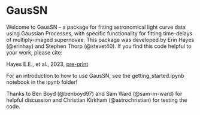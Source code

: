 # GausSN

Welcome to GausSN – a package for fitting astronomical light curve data using Gaussian Processes, with specific functionality for fitting time-delays of multiply-imaged supernovae. This package was developed by Erin Hayes (@erinhay) and Stephen Thorp (@stevet40). If you find this code helpful to your work, please cite:

Hayes E.E., et al., 2023, [pre-print](https://arxiv.org/abs/2311.17997)

For an introduction to how to use GausSN, see the getting_started.ipynb notebook in the ipynb folder!

Thanks to Ben Boyd (@benboyd97) and Sam Ward (@sam-m-ward) for helpful discussion and Christian Kirkham (@astrochristian) for testing the code.
